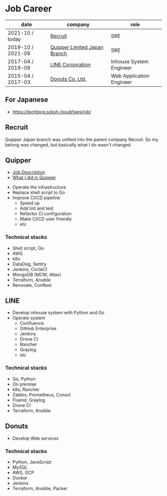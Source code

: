 # Job Career

date | company | role
--- | --- | ---
2021-10 / today | [Recruit](https://www.recruit.co.jp/) | SRE
2019-10 / 2021-09 | [Quipper Limited Japan Branch](https://www.quipper.com/) | SRE
2017-04 / 2019-09 | [LINE Corporation](https://linecorp.com/en/) | Inhouse System Engineer
2015-04 / 2017-03 | [Donuts Co. Ltd.](https://www.donuts.ne.jp/) | Web Application Engineer

## For Japanese

- https://techblog.szksh.cloud/tags/job/

## Recruit

Quipper Japan branch was unified into the parent company Recruit.
So my belong was changed, but basically what I do wasn't changed.

## Quipper

* [Job Description](https://career.quipper.com/jp/jobs/sre/)
* [What I did in Quipper](quipper.md)

- Operate the infrastructure
- Replace shell script to Go
- Improve CI/CD pipeline
  - Speed up
  - Add lint and test
  - Refactor CI configuration
  - Make CI/CD user friendly
  - etc

### Technical stacks

- Shell script, Go
- AWS
- k8s
- DataDog, Sentry
- Jenkins, CircleCI
- MongoDB (MCM, Atlas)
- Terraform, Ansible
- Renovate, Conftest

## LINE

- Develop inhouse system with Python and Go
- Operate system
  - Confluence
  - GitHub Enterprise
  - Jenkins
  - Drone CI
  - Rancher
  - Graylog
  - etc

### Technical stacks

- Go, Python
- On premise
- k8s, Rancher
- Zabbix, Prometheus, Consul
- Fluend, Graylog
- Drone CI
- Terraform, Ansible

## Donuts

- Develop Web services

### Technical stacks

- Python, JavaScript
- MySQL
- AWS, GCP
- Docker
- Jenkins
- Terraform, Ansible, Packer
